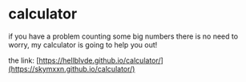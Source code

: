 # calculator
if you have a problem counting some big numbers there is no need to worry, my calculator is going to help you out!

the link: [https://hellblvde.github.io/calculator/](https://skymxxn.github.io/calculator/)

